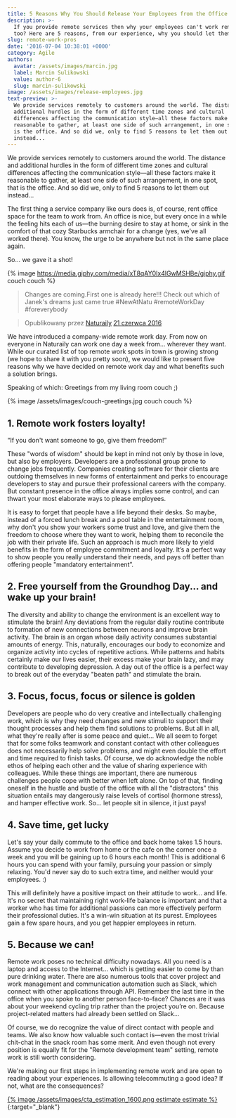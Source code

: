 ```yaml
---
title: 5 Reasons Why You Should Release Your Employees from the Office
description: >-
  If you provide remote services then why your employees can't work remotely
  too? Here are 5 reasons, from our experience, why you should let them!
slug: remote-work-pros
date: '2016-07-04 10:38:01 +0000'
category: Agile
authors:
  avatar: /assets/images/marcin.jpg
  label: Marcin Sulikowski
  value: author-6
  slug: marcin-sulikowski
image: /assets/images/release-employees.jpg
text-preview: >-
  We provide services remotely to customers around the world. The distance and
  additional hurdles in the form of different time zones and cultural
  differences affecting the communication style—all these factors make it
  reasonable to gather, at least one side of such arrangement, in one spot, that
  is the office. And so did we, only to find 5 reasons to let them out
  instead...
---
```


We provide services remotely to customers around the world. The distance and additional hurdles in the form of different time zones and cultural differences affecting the communication style—all these factors make it reasonable to gather, at least one side of such arrangement, in one spot, that is the office. And so did we, only to find 5 reasons to let them out instead...

The first thing a service company like ours does is, of course, rent office space for the team to work from. An office is nice, but every once in a while the feeling hits each of us—the burning desire to stay at home, or sink in the comfort of that cozy Starbucks armchair for a change (yes, we've all worked there). You know, the urge to be anywhere but not in the same place again.

So… we gave it a shot!

{% image https://media.giphy.com/media/xT8qAY0Ix4lGwMSHBe/giphy.gif couch couch %}



> Changes are coming.First one is already here!!! Check out which of Janek's dreams just came true #NewAtNatu #remoteWorkDay #foreverybody

> Opublikowany przez [Naturaily](https://www.facebook.com/Naturaily/)  [21 czerwca 2016](https://www.facebook.com/Naturaily/posts/1095630243834137)



We have introduced a company-wide remote work day. From now on everyone in Naturaily can work one day a week from… wherever they want. While our curated list of top remote work spots in town is growing strong (we hope to share it with you pretty soon), we would like to present five reasons why we have decided on remote work day and what benefits such a solution brings.

Speaking of which: Greetings from my living room couch ;)

{% image /assets/images/couch-greetings.jpg couch couch %}


## 1. Remote work fosters loyalty! ##

   “If you don't want someone to go, give them freedom!”

   These "words of wisdom" should be kept in mind not only by those in love, but also by employers. Developers are a professional group prone to change jobs frequently. Companies creating software for their clients are outdoing themselves in new forms of entertainment and perks to encourage developers to stay and pursue their professional careers with the company. But constant presence in the office always implies some control, and can thwart your most elaborate ways to please employees.

   It is easy to forget that people have a life beyond ​their desks. So maybe, instead of a forced lunch break and a pool table in the entertainment room, why don't you show your workers some trust and love, and give them the freedom to choose where they want to work, helping them to reconcile the job with their private life. Such an approach is much more likely to yield benefits in the form of employee commitment and loyalty. It’s a perfect way to show people you really understand their needs, and pays off better than offering people "mandatory entertainment”.

## 2. Free yourself from the Groundhog Day... and wake up your brain! ##

   The diversity and ability to change the environment is an excellent way to stimulate the brain! Any deviations from the regular daily routine contribute to formation of new connections between neurons and improve brain activity. The brain is an organ whose daily activity consumes substantial amounts of energy. This, naturally, encourages our body to economize and organize activity into cycles of repetitive actions. While patterns and habits certainly make our lives easier, their excess make your brain lazy, and may contribute to developing depression. A day out of the office is a perfect way to break out of the everyday "beaten path" and stimulate the brain.

## 3. Focus, focus, focus or silence is golden ##

   Developers are people who do very creative and intellectually challenging work, which is why they need changes and new stimuli to support their thought processes and help them find solutions to problems. But all in all, what they're really after is some peace and quiet... We all seem to forget that for some folks teamwork and constant contact with other colleagues does not necessarily help solve problems, and might even double the effort and time required to finish tasks. Of course, we do acknowledge the noble ethos of helping each other and the value of sharing experience with colleagues. While these things are important, there are numerous challenges people cope with better when left alone. On top of that, finding oneself in the hustle and bustle of the office with all the "distractors" this situation entails may dangerously raise levels of cortisol (hormone stress), and hamper effective work. So… let people sit in silence, it just pays!

## 4. Save time, get lucky ##

   Let's say your daily commute to the office and back home takes 1.5 hours. Assume you decide to work from home or the cafe on the corner once a week and you will be gaining up to 6 hours each month! This is additional 6 hours you can spend with your family, pursuing your passion or simply relaxing. You'd never say do to such extra time, and neither would your employees. :)

   This will definitely have a positive impact on their attitude to work... and life. It's no secret that maintaining right work-life balance is important and that a worker who has time for additional passions can more effectively perform their professional duties. It's a win-win situation at its purest. Employees gain a few spare hours, and you get happier employees in return.

## 5. Because we can! ##

   Remote work poses no technical difficulty nowadays. All you need is a laptop and access to the Internet… which is getting easier to come by than pure drinking water. There are also numerous tools that cover project and work management and communication automation such as Slack, which connect with other applications through API. Remember the last time in the office when you spoke to another person face-to-face? Chances are it was about your weekend cycling trip rather than the project you’re on. Because project-related matters had already been settled on Slack...

   Of course, we do recognize the value of direct contact with people and teams. We also know how valuable such contact is—even the most trivial chit-chat in the snack room has some merit. And even though not every position is equally fit for the "Remote development team" setting, remote work is still worth considering.

   We're making our first steps in implementing remote work and are open to reading about your experiences. Is allowing telecommuting a good idea? If not, what are the consequences?

[{% image /assets/images/cta_estimation_1600.png estimate estimate %}](https://naturaily.com/get-an-estimate){:target="_blank"}
